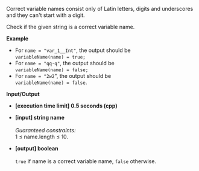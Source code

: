 Correct variable names consist only of Latin letters, digits and underscores and they can't start with a digit.

Check if the given string is a correct variable name.

__Example__

+ For `name = "var_1__Int"`, the output should be<br>`variableName(name) = true;`
+ For `name = "qq-q"`, the output should be<br>`variableName(name) = false;`
+ For `name = "2w2`", the output should be<br>`variableName(name) = false`.

__Input/Output__

+ __[execution time limit] 0.5 seconds (cpp)__

+ __[input] string name__<br><br>_Guaranteed constraints:_<br>1 ≤ name.length ≤ 10.

+ __[output] boolean__<br><br>`true` if name is a correct variable name, `false` otherwise.
